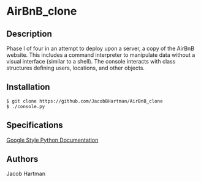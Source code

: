# AirBnB_clone

## Description
Phase I of four in an attempt to deploy upon a server, a copy of the AirBnB website. This includes a command interpreter to manipulate data without a visual interface (similar to a shell). The console interacts with class structures defining users, locations, and other objects.

## Installation
```
$ git clone https://github.com/JacobBHartman/AirBnB_clone
$ ./console.py
```

## Specifications
[Google Style Python Documentation](http://sphinxcontrib-napoleon.readthedocs.io/en/latest/example_google.html)

## Authors
Jacob Hartman